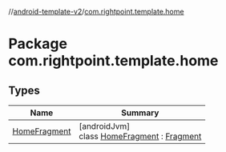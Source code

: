 //[android-template-v2](../../index.md)/[com.rightpoint.template.home](index.md)

# Package com.rightpoint.template.home

## Types

| Name | Summary |
|---|---|
| [HomeFragment](-home-fragment/index.md) | [androidJvm]<br>class [HomeFragment](-home-fragment/index.md) : [Fragment](https://developer.android.com/reference/kotlin/androidx/fragment/app/Fragment.html) |
